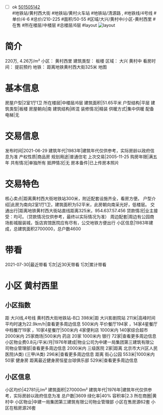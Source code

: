 - [ ] ok [501505142](https://bj.5i5j.com/ershoufang/501505142.html)  
 #地铁站/黄村西大街 #地铁站/黄村火车站 #地铁站/清源路 ,  #地铁线/4号线
#单价/4-6 #总价/210-225 #面积/50-55   #区域/大兴/黄村中/小区-黄村西里 #在售 #所在楼层/中楼层 #总楼层/6层 #layout 
![layout](http://image2a.5i5j.com/bdir/layout/50a2537e9938454e84ede564d4028f04.jpg_P5.jpg) 
# 简介 
 220万,  4.26万/m² 
小区： 黄村西里
建筑类型： 板楼
区域： 大兴 黄村中
看房时间： 提前预约
地铁： 距离地铁黄村西大街325米 地图
# 基本信息 
 房屋户型|2室1厅1卫
所在楼层|中楼层/6层
建筑面积|51.65平米
户型结构|平层
建筑类型|板楼
房屋朝向|南
建筑结构|砖混
装修情况|精装
供暖方式|集中供暖
配备电梯|无
# 交易信息 
 发布时间|2021-06-29
建筑年代|1983年|建筑年代仅供参考，实际房龄以政府信息为准
产权性质|商品房
规划用途|普通住宅
上次交易|2005-11-25
购房年限|满五年
共有情况|单独所有
抵押情况|无
房本备件|已上传房本照片
# 交易特色 
 核心卖点|距离黄村西大街地铁站300米，附近配套设施齐全，看房方便。
户型介绍|此房为南向2室1厅1卫，建筑面积为52平米，此房朝向南采光好，低楼层。
交通出行|距离地铁黄村西大街站直线距离325米，954.637.57.456
贷款情况|业主接受：均可。（贷款情况仅供参考，最终以实际情况为准）
周边配套|周边有公园商场影城服装城，饭店宾馆医院应有尽有，公交地铁方便出行
小区信息|1983年建成，总建筑面积2700000，总户数4600
# 带看 
 2021-07-30|最近带看	 1|次|近30天带看	 1|次|累计带看
# 小区 黄村西里
## 小区指数 
 距 大兴线,4号线 黄村西大街地铁站-B口 398米|距 大兴影剧院站 211米|高峰时间平均时速为22.9km/h|查看更多周边信息
500米内 平价餐厅194家 ，14家4星餐厅
中档餐厅19家 ，10家4星餐厅|500米内 4家便利店
1000米内 140家综合超市
2000米内 25家商场|500米内 药店 20家
1000米内 银行 72家|查看更多周边信息
小区物业费0.8元/平米/月|1976年建成|物业公司为中建一局集团第三建筑有限公司物业管理部|查看更多周边信息
2000米内 三级医院 2家|距离 北京市大兴区人民医院(A类) (三甲/A类) 296米|查看更多周边信息
距离 街心公园 553米|1000米内 50家 健身房
距离最近健身房恒星台球俱乐部 529米|查看更多周边信息
## 小区信息 
 小区均价|42781元/m²
建筑面积|270000m²
建筑年代|1976年|建筑年代仅供参考，实际房龄以政府信息为准
总户数|3609
绿化率|40%
容积率|2.3
所在商圈|黄村中
小区物业|中建一局集团第三建筑有限公司物业管理部
小区在售房源62套
小区在租房源26套
